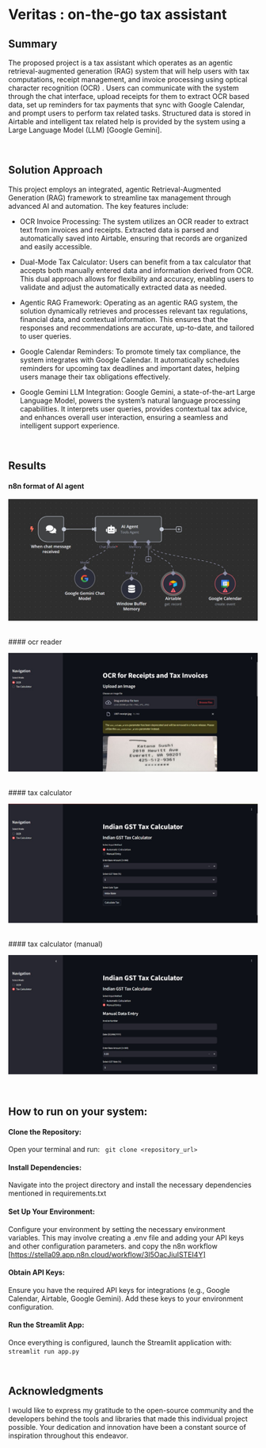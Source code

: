 # Veritas : on-the-go tax assistant 
## Summary
The proposed project is a tax assistant which operates as an agentic retrieval-augmented generation (RAG)
system that will help users with tax computations, receipt management, and invoice processing using optical
character recognition (OCR) . Users can communicate with the system through the chat interface, upload receipts
for them to extract OCR based data, set up reminders for tax payments that sync with Google Calendar, and prompt
users to perform tax related tasks. Structured data is stored in Airtable and intelligent tax related help is provided by
the system using a Large Language Model (LLM) [Google Gemini].

<br>

## Solution Approach

This project employs an integrated, agentic Retrieval-Augmented Generation (RAG) framework to streamline tax management through advanced AI and automation. The key features include:

- OCR Invoice Processing:
    The system utilizes an OCR reader to extract text from invoices and receipts. Extracted data is parsed and automatically saved into Airtable, ensuring that records are organized and easily accessible.

- Dual-Mode Tax Calculator:
    Users can benefit from a tax calculator that accepts both manually entered data and information derived from OCR. This dual approach allows for flexibility and accuracy, enabling users to validate and adjust the automatically extracted data as needed.

- Agentic RAG Framework:
    Operating as an agentic RAG system, the solution dynamically retrieves and processes relevant tax regulations, financial data, and contextual information. This ensures that the responses and recommendations are accurate, up-to-date, and tailored to user queries.

- Google Calendar Reminders:
    To promote timely tax compliance, the system integrates with Google Calendar. It automatically schedules reminders for upcoming tax deadlines and important dates, helping users manage their tax obligations effectively.

- Google Gemini LLM Integration:
    Google Gemini, a state-of-the-art Large Language Model, powers the system’s natural language processing capabilities. It interprets user queries, provides contextual tax advice, and enhances overall user interaction, 
    ensuring a seamless and intelligent support experience.
  
<br>

## Results 

#### n8n format of AI agent 
![image alt](https://github.com/Sanskritivv/Veritas-google-girl-hackathon/blob/main/images/n8n.jpg?raw=true)

<br>
#### ocr reader

![image alt](https://github.com/Sanskritivv/Veritas-google-girl-hackathon/blob/main/images/ocr.jpg?raw=true)

<br>
#### tax calculator 

![image alt](https://github.com/Sanskritivv/Veritas-google-girl-hackathon/blob/main/images/cal.jpg?raw=true)

<br>
#### tax calculator (manual)

![image alt](https://github.com/Sanskritivv/Veritas-google-girl-hackathon/blob/main/images/cal_manual.jpg?raw=true)

<br> 

## How to run on your system: 

#### Clone the Repository:
Open your terminal and run:
`` git clone <repository_url>``

#### Install Dependencies:
Navigate into the project directory and install the necessary dependencies mentioned in requirements.txt

#### Set Up Your Environment:
Configure your environment by setting the necessary environment variables. This may involve creating a .env file and adding your API keys and other configuration parameters.
and copy the n8n workflow [https://stella09.app.n8n.cloud/workflow/3l5OacJiuISTEI4Y] 

#### Obtain API Keys:
Ensure you have the required API keys for integrations (e.g., Google Calendar, Airtable, Google Gemini). Add these keys to your environment configuration.

#### Run the Streamlit App:
Once everything is configured, launch the Streamlit application with:
`` streamlit run app.py ``

<br> 

## Acknowledgments
I would like to express my gratitude to the open-source community and the developers behind the tools and libraries that made this individual project possible. 
Your dedication and innovation have been a constant source of inspiration throughout this endeavor.









